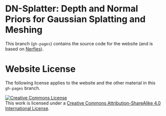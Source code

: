 # DN-Splatter: Depth and Normal Priors for Gaussian Splatting and Meshing

This branch (`gh-pages`) contains the source code for the website (and is based on [Nerfies](https://nerfies.github.io)).

# Website License

The following license applies to the website and the other material in this `gh-pages` branch.

<a rel="license" href="http://creativecommons.org/licenses/by-sa/4.0/"><img alt="Creative Commons License" style="border-width:0" src="https://i.creativecommons.org/l/by-sa/4.0/88x31.png" /></a><br />This work is licensed under a <a rel="license" href="http://creativecommons.org/licenses/by-sa/4.0/">Creative Commons Attribution-ShareAlike 4.0 International License</a>.
